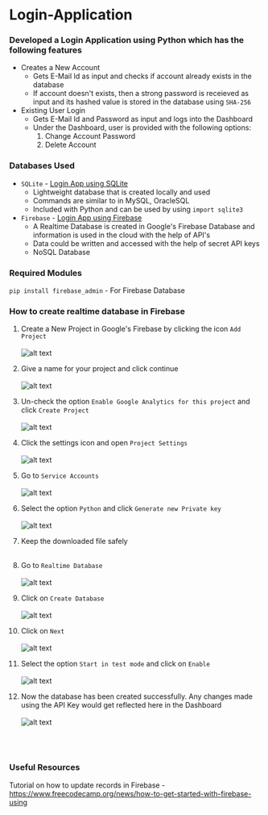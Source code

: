 # Login-Application

### Developed a Login Application using Python which has the following features

* Creates a New Account
	- Gets E-Mail Id as input and checks if account already exists in the database
	- If account doesn't exists, then a strong password is receieved as input and its hashed value is stored in the database using `SHA-256`
* Existing User Login
	- Gets E-Mail Id and Password as input and logs into the Dashboard
	- Under the Dashboard, user is provided with the following options:
		1. Change Account Password
		2. Delete Account


### Databases Used

* `SQLite` - [Login App using SQLite](Login_App_SQLite.py)<br>
	- Lightweight database that is created locally and used
	- Commands are similar to in MySQL, OracleSQL
	- Included with Python and can be used by using `import sqlite3`
* `Firebase` - [Login App using Firebase](Login_App_Firebase.py)<br>
	- A Realtime Database is created in Google's Firebase Database and information is used in the cloud with the help of API's
	- Data could be written and accessed with the help of secret API keys
	- NoSQL Database


### Required Modules

`pip install firebase_admin` - For Firebase Database


### How to create realtime database in Firebase

1. Create a New Project in Google's Firebase by clicking the icon `Add Project`
<br></br>
![alt text](res/1.jpg)

2. Give a name for your project and click continue
<br></br>
![alt text](res/2.jpg)

3. Un-check the option `Enable Google Analytics for this project` and click `Create Project`
<br></br>
![alt text](res/3.jpg)

4. Click the settings icon and open `Project Settings`
<br></br>
![alt text](res/4.jpg)

5. Go to `Service Accounts`
<br></br>
![alt text](res/5.jpg)

6. Select the option `Python` and click `Generate new Private key`
<br></br>
![alt text](res/6.jpg)

7. Keep the downloaded file safely
<br></br>

8. Go to `Realtime Database`
<br></br>
![alt text](res/7.jpg)

9. Click on `Create Database`
<br></br>
![alt text](res/8.jpg)

10. Click on `Next`
<br></br>
![alt text](res/9.jpg)

11. Select the option `Start in test mode` and click on `Enable`
<br></br>
![alt text](res/10.jpg)

12. Now the database has been created successfully. Any changes made using the API Key would get reflected here in the Dashboard
<br></br>
![alt text](res/11.jpg)

<br>
<br>

### Useful Resources

Tutorial on how to update records in Firebase - https://www.freecodecamp.org/news/how-to-get-started-with-firebase-using